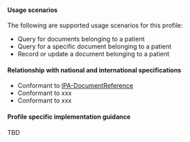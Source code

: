 #### Usage scenarios

The following are supported usage scenarios for this profile:

- Query for documents belonging to a patient
- Query for a specific document belonging to a patient
- Record or update a document belonging to a patient


#### Relationship with national and international specifications
- Conformant to [IPA-DocumentReference](http://hl7.org/fhir/uv/ipa/StructureDefinition/ipa-documentreference)
- Conformant to xxx
- Conformant to xxx


#### Profile specific implementation guidance
TBD




